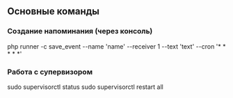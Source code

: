 ## Основные команды

### Создание напоминания (через консоль)

php runner -c save_event --name 'name' --receiver 1 --text 'text' --cron '* * * * *'

### Работа с супервизором

sudo supervisorctl status
sudo supervisorctl restart all